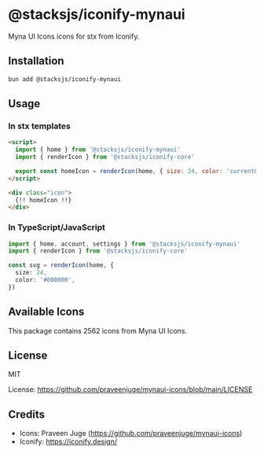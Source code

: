 # @stacksjs/iconify-mynaui

Myna UI Icons icons for stx from Iconify.

## Installation

```bash
bun add @stacksjs/iconify-mynaui
```

## Usage

### In stx templates

```html
<script>
  import { home } from '@stacksjs/iconify-mynaui'
  import { renderIcon } from '@stacksjs/iconify-core'

  export const homeIcon = renderIcon(home, { size: 24, color: 'currentColor' })
</script>

<div class="icon">
  {!! homeIcon !!}
</div>
```

### In TypeScript/JavaScript

```typescript
import { home, account, settings } from '@stacksjs/iconify-mynaui'
import { renderIcon } from '@stacksjs/iconify-core'

const svg = renderIcon(home, {
  size: 24,
  color: '#000000',
})
```

## Available Icons

This package contains 2562 icons from Myna UI Icons.

## License

MIT

License: https://github.com/praveenjuge/mynaui-icons/blob/main/LICENSE

## Credits

- Icons: Praveen Juge (https://github.com/praveenjuge/mynaui-icons)
- Iconify: https://iconify.design/
